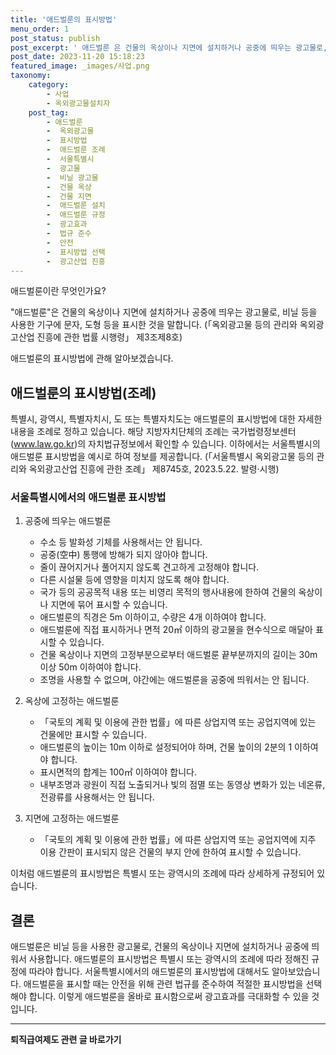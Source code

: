 ```yaml
---
title: '애드벌룬의 표시방법'
menu_order: 1
post_status: publish
post_excerpt: ' 애드벌룬 은 건물의 옥상이나 지면에 설치하거나 공중에 띄우는 광고물로, 비닐 등을 사용한 기구에 문자, 도형 등을 표시한 것을 말합니다.   옥외광고물 등의 관리와 옥외광고산업 진흥에 관한 법률 시행령  제3조제8호 '
post_date: 2023-11-20 15:18:23
featured_image: _images/사업.png
taxonomy:
    category:
        - 사업
        - 옥외광고물설치자
    post_tag:
        - 애드벌룬
        -  옥외광고물
        -  표시방법
        -  애드벌룬 조례
        -  서울특별시
        -  광고물
        -  비닐 광고물
        -  건물 옥상
        -  건물 지면
        -  애드벌룬 설치
        -  애드벌룬 규정
        -  광고효과
        -  법규 준수
        -  안전
        -  표시방법 선택
        -  광고산업 진흥
---
```



애드벌룬이란 무엇인가요?

"애드벌룬"은 건물의 옥상이나 지면에 설치하거나 공중에 띄우는 광고물로, 비닐 등을 사용한 기구에 문자, 도형 등을 표시한 것을 말합니다. (「옥외광고물 등의 관리와 옥외광고산업 진흥에 관한 법률 시행령」 제3조제8호)

애드벌룬의 표시방법에 관해 알아보겠습니다.

## 애드벌룬의 표시방법(조례)

특별시, 광역시, 특별자치시, 도 또는 특별자치도는 애드벌룬의 표시방법에 대한 자세한 내용을 조례로 정하고 있습니다. 해당 지방자치단체의 조례는 국가법령정보센터(www.law.go.kr)의 자치법규정보에서 확인할 수 있습니다. 이하에서는 서울특별시의 애드벌룬 표시방법을 예시로 하여 정보를 제공합니다. (「서울특별시 옥외광고물 등의 관리와 옥외광고산업 진흥에 관한 조례」 제8745호, 2023.5.22. 발령·시행)

### 서울특별시에서의 애드벌룬 표시방법

1. 공중에 띄우는 애드벌룬

    - 수소 등 발화성 기체를 사용해서는 안 됩니다.
    - 공중(空中) 통행에 방해가 되지 않아야 합니다.
    - 줄이 끊어지거나 풀어지지 않도록 견고하게 고정해야 합니다.
    - 다른 시설물 등에 영향을 미치지 않도록 해야 합니다.
    - 국가 등의 공공목적 내용 또는 비영리 목적의 행사내용에 한하여 건물의 옥상이나 지면에 묶어 표시할 수 있습니다.
    - 애드벌룬의 직경은 5m 이하이고, 수량은 4개 이하여야 합니다.
    - 애드벌룬에 직접 표시하거나 면적 20㎡ 이하의 광고물을 현수식으로 매달아 표시할 수 있습니다.
    - 건물 옥상이나 지면의 고정부분으로부터 애드벌룬 끝부분까지의 길이는 30m 이상 50m 이하여야 합니다.
    - 조명을 사용할 수 없으며, 야간에는 애드벌룬을 공중에 띄워서는 안 됩니다.

2. 옥상에 고정하는 애드벌룬

    - 「국토의 계획 및 이용에 관한 법률」에 따른 상업지역 또는 공업지역에 있는 건물에만 표시할 수 있습니다.
    - 애드벌룬의 높이는 10m 이하로 설정되어야 하며, 건물 높이의 2분의 1 이하여야 합니다.
    - 표시면적의 합계는 100㎡ 이하여야 합니다.
    - 내부조명과 광원이 직접 노출되거나 빛의 점멸 또는 동영상 변화가 있는 네온류, 전광류를 사용해서는 안 됩니다.

3. 지면에 고정하는 애드벌룬

    - 「국토의 계획 및 이용에 관한 법률」에 따른 상업지역 또는 공업지역에 지주 이용 간판이 표시되지 않은 건물의 부지 안에 한하여 표시할 수 있습니다.

이처럼 애드벌룬의 표시방법은 특별시 또는 광역시의 조례에 따라 상세하게 규정되어 있습니다.

## 결론

애드벌룬은 비닐 등을 사용한 광고물로, 건물의 옥상이나 지면에 설치하거나 공중에 띄워서 사용합니다. 애드벌룬의 표시방법은 특별시 또는 광역시의 조례에 따라 정해진 규정에 따라야 합니다. 서울특별시에서의 애드벌룬의 표시방법에 대해서도 알아보았습니다. 애드벌룬을 표시할 때는 안전을 위해 관련 법규를 준수하여 적절한 표시방법을 선택해야 합니다. 이렇게 애드벌룬을 올바로 표시함으로써 광고효과를 극대화할 수 있을 것입니다.
<!-- wp:separator -->
<hr class="wp-block-separator has-alpha-channel-opacity"/>
<!-- /wp:separator -->

<!-- wp:group {"backgroundColor":"base","layout":{"type":"constrained"}} -->
<div class="wp-block-group has-base-background-color has-background"><!-- wp:paragraph {"align":"center","fontSize":"medium"} -->
<p class="has-text-align-center has-large-font-size"><strong>퇴직급여제도 관련 글 바로가기</strong></p>
<!-- /wp:paragraph -->


<!-- wp:latest-posts
{"categories":[{"id":12695,"count":19,"description":"","link":"https://uknowlaw.com/category/%ed%87%b4%ec%a7%81%ea%b8%89%ec%97%ac%ec%a0%9c%eb%8f%84/","name":"퇴직급여제도","slug":"퇴직급여제도","taxonomy":"category","parent":0,"meta":[],"_links":{"self":[{"href":"https://uknowlaw.com/wp-json/wp/v2/categories/12695"}],"collection":[{"href":"https://uknowlaw.com/wp-json/wp/v2/categories"}],"about":[{"href":"https://uknowlaw.com/wp-json/wp/v2/taxonomies/category"}],"wp:post_type":[{"href":"https://uknowlaw.com/wp-json/wp/v2/posts?categories=12695"}],"curies":[{"name":"wp","href":"https://api.w.org/{rel}","templated":true}]}}],"postsToShow":100,"excerptLength":28,"postLayout":"grid","columns":2,"featuredImageAlign":"left","featuredImageSizeSlug":"large","fontSize":"small"} /--></div>
<!-- /wp:group -->